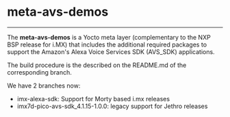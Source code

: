 # meta-avs-demos
---

The **meta-avs-demos** is a Yocto meta layer (complementary to the NXP BSP
release for i.MX) that includes the additional required packages to support
the Amazon's Alexa Voice Services SDK (AVS_SDK) applications.

The build procedure is the described on the README.md of the
corresponding branch.

We have 2 branches now:

* imx-alexa-sdk: Support for Morty based i.mx releases
* imx7d-pico-avs-sdk_4.1.15-1.0.0: legacy support for Jethro releases


